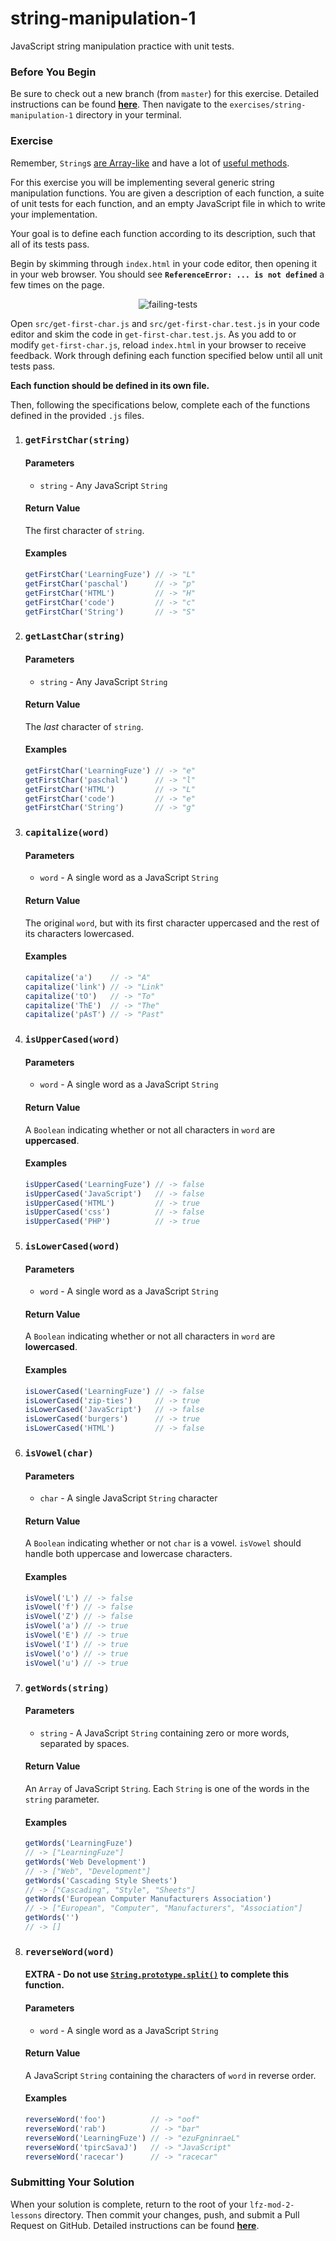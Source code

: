 # string-manipulation-1

JavaScript string manipulation practice with unit tests.

### Before You Begin

Be sure to check out a new branch (from `master`) for this exercise. Detailed instructions can be found [**here**](../../guides/before-each-exercise.md). Then navigate to the `exercises/string-manipulation-1` directory in your terminal.

### Exercise

Remember, `String`s [are Array-like](https://developer.mozilla.org/en-US/docs/Web/JavaScript/Reference/Global_Objects/String#Character_access) and have a lot of [useful methods](https://developer.mozilla.org/en-US/docs/Web/JavaScript/Reference/Global_Objects/String#Methods_2).

For this exercise you will be implementing several generic string manipulation functions. You are given a description of each function, a suite of unit tests for each function, and an empty JavaScript file in which to write your implementation.

Your goal is to define each function according to its description, such that all of its tests pass.

Begin by skimming through `index.html` in your code editor, then opening it in your web browser. You should see **`ReferenceError: ... is not defined`** a few times on the page.

<p align="middle">
  <img src="images/failing-tests.png" alt="failing-tests">
</p>

Open `src/get-first-char.js` and `src/get-first-char.test.js` in your code editor and skim the code in `get-first-char.test.js`. As you add to or modify `get-first-char.js`, reload `index.html` in your browser to receive feedback. Work through defining each function specified below until all unit tests pass.

**Each function should be defined in its own file.**

Then, following the specifications below, complete each of the functions defined in the provided `.js` files.

1. ### `getFirstChar(string)`

    #### Parameters

      - `string` - Any JavaScript `String`

    #### Return Value

    The first character of `string`.

    #### Examples

    ```js
    getFirstChar('LearningFuze') // -> "L"
    getFirstChar('paschal')      // -> "p"
    getFirstChar('HTML')         // -> "H"
    getFirstChar('code')         // -> "c"
    getFirstChar('String')       // -> "S"
    ```

1. ### `getLastChar(string)`

    #### Parameters

      - `string` - Any JavaScript `String`

    #### Return Value

    The _last_ character of `string`.

    #### Examples

    ```js
    getFirstChar('LearningFuze') // -> "e"
    getFirstChar('paschal')      // -> "l"
    getFirstChar('HTML')         // -> "L"
    getFirstChar('code')         // -> "e"
    getFirstChar('String')       // -> "g"
    ```

1. ### `capitalize(word)`

    #### Parameters

      - `word` - A single word as a JavaScript `String`

    #### Return Value

    The original `word`, but with its first character uppercased and the rest of its characters lowercased.

    #### Examples

    ```js
    capitalize('a')    // -> "A"
    capitalize('link') // -> "Link"
    capitalize('tO')   // -> "To"
    capitalize('ThE')  // -> "The"
    capitalize('pAsT') // -> "Past"
    ```

1. ### `isUpperCased(word)`

    #### Parameters

      - `word` - A single word as a JavaScript `String`

    #### Return Value

    A `Boolean` indicating whether or not all characters in `word` are **uppercased**.

    #### Examples

    ```js
    isUpperCased('LearningFuze') // -> false
    isUpperCased('JavaScript')   // -> false
    isUpperCased('HTML')         // -> true
    isUpperCased('css')          // -> false
    isUpperCased('PHP')          // -> true
    ```

1. ### `isLowerCased(word)`

    #### Parameters

      - `word` - A single word as a JavaScript `String`

    #### Return Value

    A `Boolean` indicating whether or not all characters in `word` are **lowercased**.

    #### Examples

    ```js
    isLowerCased('LearningFuze') // -> false
    isLowerCased('zip-ties')     // -> true
    isLowerCased('JavaScript')   // -> false
    isLowerCased('burgers')      // -> true
    isLowerCased('HTML')         // -> false
    ```

1. ### `isVowel(char)`

    #### Parameters

      - `char` - A single JavaScript `String` character

    #### Return Value

    A `Boolean` indicating whether or not `char` is a vowel. `isVowel` should handle both uppercase and lowercase characters.

    #### Examples

    ```js
    isVowel('L') // -> false
    isVowel('f') // -> false
    isVowel('Z') // -> false
    isVowel('a') // -> true
    isVowel('E') // -> true
    isVowel('I') // -> true
    isVowel('o') // -> true
    isVowel('u') // -> true
    ```

1. ### `getWords(string)`

    #### Parameters

      - `string` - A JavaScript `String` containing zero or more words, separated by spaces.

    #### Return Value

    An `Array` of JavaScript `String`. Each `String` is one of the words in the `string` parameter.

    #### Examples

    ```js
    getWords('LearningFuze')
    // -> ["LearningFuze"]
    getWords('Web Development')
    // -> ["Web", "Development"]
    getWords('Cascading Style Sheets')
    // -> ["Cascading", "Style", "Sheets"]
    getWords('European Computer Manufacturers Association')
    // -> ["European", "Computer", "Manufacturers", "Association"]
    getWords('')
    // -> []
    ```

1. ### `reverseWord(word)`

    #### EXTRA - Do not use [`String.prototype.split()`](https://developer.mozilla.org/en-US/docs/Web/JavaScript/Reference/Global_Objects/String/split) to complete this function.

    #### Parameters

      - `word` - A single word as a JavaScript `String`

    #### Return Value

    A JavaScript `String` containing the characters of `word` in reverse order.

    #### Examples

    ```js
    reverseWord('foo')          // -> "oof"
    reverseWord('rab')          // -> "bar"
    reverseWord('LearningFuze') // -> "ezuFgninraeL"
    reverseWord('tpircSavaJ')   // -> "JavaScript"
    reverseWord('racecar')      // -> "racecar"
    ```

### Submitting Your Solution

When your solution is complete, return to the root of your `lfz-mod-2-lessons` directory. Then commit your changes, push, and submit a Pull Request on GitHub. Detailed instructions can be found [**here**](../../guides/after-each-exercise.md).
